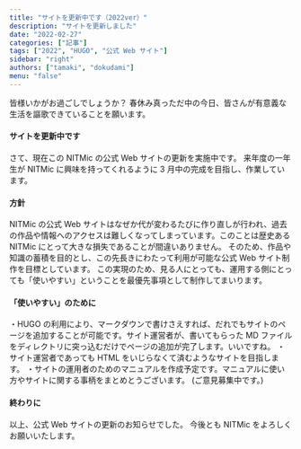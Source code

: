 ```yaml
---
title: "サイトを更新中です（2022ver）"
description: "サイトを更新しました"
date: "2022-02-27"
categories: ["記事"]
tags: ["2022", "HUGO", "公式 Web サイト"]
sidebar: "right"
authors: ["tamaki", "dokudami"]
menu: "false"
---
```


皆様いかがお過ごしでしょうか？
春休み真っただ中の今日、皆さんが有意義な生活を謳歌できていることを願います。

#### サイトを更新中です

さて、現在この NITMic の公式 Web サイトの更新を実施中です。
来年度の一年生が NITMic に興味を持ってくれるように 3 月中の完成を目指し、作業しています。

#### 方針

NITMic の公式 Web サイトはなぜか代が変わるたびに作り直しが行われ、過去の作品や情報へのアクセスは難しくなってしまっています。このことは歴史ある NITMic にとって大きな損失であることが間違いありません。
そのため、作品や知識の蓄積を目的とし、この先長きにわたって利用が可能な公式 Web サイト制作を目標としています。
この実現のため、見る人にとっても、運用する側にとっても「使いやすい」ということを最優先事項として制作してまいります。

#### 「使いやすい」のために

・HUGO の利用により、マークダウンで書けさえすれば、だれでもサイトのページを追加することが可能です。サイト運営者が、書いてもらった MD ファイルをディレクトリに突っ込むだけでページの追加が完了します。いいですね。
・サイト運営者であっても HTML をいじらなくて済むようなサイトを目指します。
・サイトの運用者のためのマニュアルを作成予定です。マニュアルに使い方やサイトに関する事柄をまとめとうございます。
(ご意見募集中です。)

#### 終わりに

以上、公式 Web サイトの更新のお知らせでした。
今後とも NITMic をよろしくお願いいたします。
